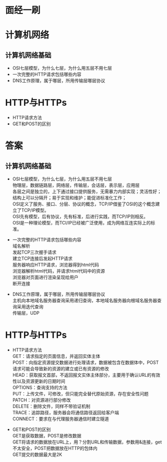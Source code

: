 # 面经一刷  

# 计算机网络  
## 计算机网络基础  
- OSI七层模型，为什么七层，为什么用五层不用七层  
- 一次完整的HTTP请求包括哪些内容  
- DNS工作原理，属于哪层，所用传输层哪层协议  


# HTTP与HTTPs  
- HTTP请求方法  
- GET和POST的区别  












































# 答案  
## 计算机网络基础  

- OSI七层模型，为什么七层，为什么用五层不用七层  
物理层，数据链路层，网络层，传输层，会话层，表示层，应用层    
各层之间是独立的，上下通过接口提供服务，无需暴力内部实现；灵活性好；结构上可以分隔开；易于实现和维护；能促进标准化工作；  
OSI定义了服务、接口、分层、协议的概念，TCP/IP借鉴了OSI的这个概念建立了TCP/IP模型。  
OSI先有模型，后有协议，先有标准，后进行实践，而TCP/IP则相反。  
OSI是一种理论模型，而TCI/IP已经被广泛使用，成为网络互连实际上的标准。  

- 一次完整的HTTP请求包括哪些内容  
域名解析  
发起TCP三次握手请求  
建立TCP连接后发起HTTP请求  
服务器响应HTTP请求，浏览器得到html代码  
浏览器解析html代码，并请求html代码中的资源  
浏览器对页面进行渲染呈现给用户  
断开连接  

- DNS工作原理，属于哪层，所用传输层哪层协议  
主机向本地域名服务器查询采用递归查询，本地域名服务器向根域名服务器查询采用迭代查询  
传输层，UDP  




# HTTP与HTTPs  
- HTTP请求方法  
GET：请求指定的页面信息，并返回实体主体  
POST：向指定资源提交数据进行处理请求，数据被包含在数据体中，POST请求可能会导致新的资源的建立或已有资源的修改  
HEAD：获取报文首部，不返回报文实体主体部分，主要用于确认URL的有效性以及资源更新的日期时间  
OPTIONS：查询支持的方法  
PUT：上传文件，可修改，但只能完全替代原始资源，存在安全性问题  
PATCH：对资源进行部分修改  
DELETE：删除文件，同样不带验证机制   
TRACE：追踪路径，服务器会将通信路径返回给客户端  
CONNECT：要求在与代理服务器通信时建立隧道  

- GET和POST的区别  
GET是获取数据，POST是修改数据  
GET将请求的数据放在URL上，用？分割URL和传输数据，参数用&连接，get不太安全，POST把数据放在HTTP的包体内  
GET提交的数据最大是2K







